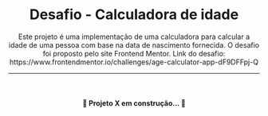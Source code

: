 <div align="center">
  <h1> Desafio - Calculadora de idade</h1>
</div>

<p align="center">
  Este projeto é uma implementação de uma calculadora para calcular a idade de uma pessoa com base na data de nascimento fornecida. O desafio foi proposto pelo site Frontend Mentor.
  Link do desafio: https://www.frontendmentor.io/challenges/age-calculator-app-dF9DFFpj-Q
</p>

---

<br>

<h4 align="center">
  <p>🚧  Projeto X em construção...  🚧</p>
</h4>
